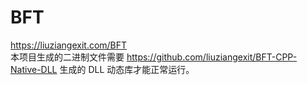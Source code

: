 # BFT
https://liuziangexit.com/BFT<br>
本项目生成的二进制文件需要 https://github.com/liuziangexit/BFT-CPP-Native-DLL 生成的 DLL 动态库才能正常运行。
